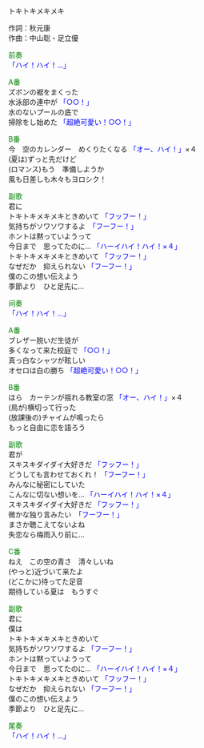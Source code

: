 トキトキメキメキ  
  
作詞：秋元康  
作曲：中山聡・足立優  
  
<font color=green>前奏</font>  
<font color=blue>「ハイ！ハイ！…」</font>   
  
<font color=green>A番</font>  
ズボンの裾をまくった  
水泳部の連中が <font color=blue>「○○！」</font>   
水のないプールの底で  
掃除をし始めた <font color=blue>「超絶可愛い！○○！」</font>   
  
<font color=green>B番</font>  
今　空のカレンダー　めくりたくなる <font color=blue>「オー、ハイ！」</font>×４　  
(夏は)ずっと先だけど  
(ロマンス)もう　準備しようか  
風も日差しも木々もヨロシク！  
  
<font color=green>副歌</font>  
君に  
トキトキメキメキときめいて <font color=blue>「フッフー！」</font>   
気持ちがソワソワするよ　<font color=blue>「フーフー！」</font>  
ホントは黙っていようって  
今日まで　思ってたのに… <font color=blue>「ハーイハイ！ハイ！×４」</font>   
トキトキメキメキときめいて <font color=blue>「フッフー！」</font>   
なぜだか　抑えられない <font color=blue>「フーフー！」</font>  
僕のこの想い伝えよう  
季節より　ひと足先に…  
  
<font color=green>间奏</font>  
<font color=blue>「ハイ！ハイ！…」</font>   
  
<font color=green>A番</font>  
ブレザー脱いだ生徒が  
多くなって来た校庭で <font color=blue>「○○！」</font>   
真っ白なシャツが眩しい  
オセロは白の勝ち <font color=blue>「超絶可愛い！○○！」</font>   
  
<font color=green>B番</font>  
ほら　カーテンが揺れる教室の窓 <font color=blue>「オー、ハイ！」</font>×４   
(鳥が)横切って行った  
(放課後の)チャイムが鳴ったら  
もっと自由に恋を語ろう  
  
<font color=green>副歌</font>  
君が  
スキスキダイダイ大好きだ <font color=blue>「フッフー！」</font>   
どうしても言わせておくれ！ <font color=blue>「フーフー！」</font>   
みんなに秘密にしていた  
こんなに切ない想いを… <font color=blue>「ハーイハイ！ハイ！×４」</font>   
スキスキダイダイ大好きだ <font color=blue>「フッフー！」</font>   
微かな独り言みたい　<font color=blue>「フーフー！」</font>  
まさか聴こえてないよね  
失恋なら梅雨入り前に…  
  
<font color=green>C番</font>  
ねえ　この空の青さ　清々しいね  
(やっと)近づいて来たよ  
(どこかに)待ってた足音  
期待している夏は　もうすぐ  
  
<font color=green>副歌</font>  
君に  
僕は  
トキトキメキメキときめいて  
気持ちがソワソワするよ <font color=blue>「フーフー！」</font>   
ホントは黙っていようって  
今日まで　思ってたのに… <font color=blue>「ハーイハイ！ハイ！×４」</font>   
トキトキメキメキときめいて <font color=blue>「フッフー！」</font>   
なぜだか　抑えられない <font color=blue>「フーフー！」</font>   
僕のこの想い伝えよう  
季節より　ひと足先に…  
  
<font color=green>尾奏</font>  
<font color=blue>「ハイ！ハイ！…」</font>   
